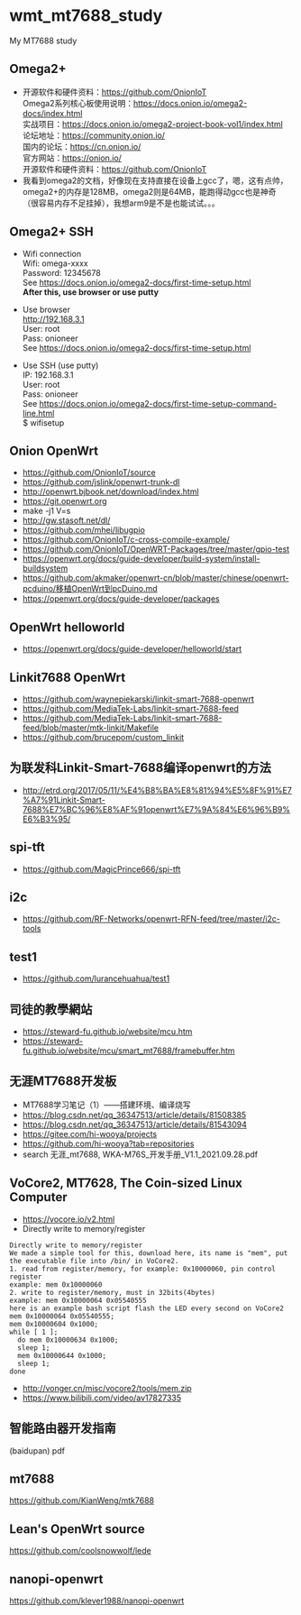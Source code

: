 # wmt_mt7688_study
My MT7688 study

## Omega2+    
* 开源软件和硬件资料：https://github.com/OnionIoT    
Omega2系列核心板使用说明：https://docs.onion.io/omega2-docs/index.html  
实战项目：https://docs.onion.io/omega2-project-book-vol1/index.html  
论坛地址：https://community.onion.io/  
国内的论坛：https://cn.onion.io/  
官方网站：https://onion.io/  
开源软件和硬件资料：https://github.com/OnionIoT  
* 我看到omega2的文档，好像现在支持直接在设备上gcc了，嗯，这有点帅，  
omega2+的内存是128MB，omega2则是64MB，能跑得动gcc也是神奇  
（很容易内存不足挂掉），我想arm9是不是也能试试。。。  

## Omega2+ SSH  
* Wifi connection    
Wifi: omega-xxxx  
Password: 12345678  
See https://docs.onion.io/omega2-docs/first-time-setup.html  
**After this, use browser or use putty**    

* Use browser  
http://192.168.3.1  
User: root  
Pass: onioneer  
See https://docs.onion.io/omega2-docs/first-time-setup.html  

* Use SSH (use putty)     
IP: 192.168.3.1  
User: root  
Pass: onioneer  
See https://docs.onion.io/omega2-docs/first-time-setup-command-line.html  
$ wifisetup  

## Onion OpenWrt  
* https://github.com/OnionIoT/source  
* https://github.com/jslink/openwrt-trunk-dl  
* http://openwrt.bjbook.net/download/index.html  
* https://git.openwrt.org  
* make -j1 V=s  
* http://gw.stasoft.net/dl/  
* https://github.com/mhei/libugpio  
* https://github.com/OnionIoT/c-cross-compile-example/  
* https://github.com/OnionIoT/OpenWRT-Packages/tree/master/gpio-test  
* https://openwrt.org/docs/guide-developer/build-system/install-buildsystem  
* https://github.com/akmaker/openwrt-cn/blob/master/chinese/openwrt-pcduino/移植OpenWrt到pcDuino.md  
* https://openwrt.org/docs/guide-developer/packages  

## OpenWrt helloworld    
* https://openwrt.org/docs/guide-developer/helloworld/start  

## Linkit7688 OpenWrt  
* https://github.com/waynepiekarski/linkit-smart-7688-openwrt  
* https://github.com/MediaTek-Labs/linkit-smart-7688-feed  
* https://github.com/MediaTek-Labs/linkit-smart-7688-feed/blob/master/mtk-linkit/Makefile  
* https://github.com/brucepom/custom_linkit  

## 为联发科Linkit-Smart-7688编译openwrt的方法  
* http://etrd.org/2017/05/11/%E4%B8%BA%E8%81%94%E5%8F%91%E7%A7%91Linkit-Smart-7688%E7%BC%96%E8%AF%91openwrt%E7%9A%84%E6%96%B9%E6%B3%95/  

## spi-tft  
* https://github.com/MagicPrince666/spi-tft  

## i2c  
* https://github.com/RF-Networks/openwrt-RFN-feed/tree/master/i2c-tools  

## test1  
* https://github.com/lurancehuahua/test1  

## 司徒的教學網站  
* https://steward-fu.github.io/website/mcu.htm  
* https://steward-fu.github.io/website/mcu/smart_mt7688/framebuffer.htm  

## 无涯MT7688开发板  
* MT7688学习笔记（1）——搭建环境、编译烧写  
* https://blog.csdn.net/qq_36347513/article/details/81508385  
* https://blog.csdn.net/qq_36347513/article/details/81543094  
* https://gitee.com/hi-wooya/projects  
* https://github.com/hi-wooya?tab=repositories  
* search 无涯_mt7688, WKA-M76S_开发手册_V1.1_2021.09.28.pdf  

## VoCore2, MT7628, The Coin-sized Linux Computer    
* https://vocore.io/v2.html  
* Directly write to memory/register  
```
Directly write to memory/register
We made a simple tool for this, download here, its name is "mem", put the executable file into /bin/ in VoCore2.
1. read from register/memory, for example: 0x10000060, pin control register
example: mem 0x10000060
2. write to register/memory, must in 32bits(4bytes)
example: mem 0x10000064 0x05540555
here is an example bash script flash the LED every second on VoCore2
mem 0x10000064 0x05540555; 
mem 0x10000604 0x1000; 
while [ 1 ]; 
  do mem 0x10000634 0x1000; 
  sleep 1; 
  mem 0x10000644 0x1000; 
  sleep 1; 
done
```
* http://vonger.cn/misc/vocore2/tools/mem.zip  
* https://www.bilibili.com/video/av17827335  


## 智能路由器开发指南  
(baidupan) pdf  

## mt7688  
https://github.com/KianWeng/mtk7688  

## Lean's OpenWrt source  
https://github.com/coolsnowwolf/lede  

## nanopi-openwrt  
https://github.com/klever1988/nanopi-openwrt  
